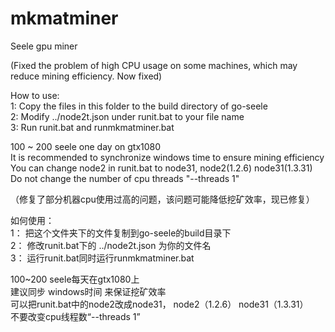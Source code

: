 # mkmatminer
Seele gpu miner  

(Fixed the problem of high CPU usage on some machines, which may reduce mining efficiency. Now fixed)  
    
How to use:  
1: Copy the files in this folder to the build directory of go-seele  
2: Modify ../node2t.json under runit.bat to your file name  
3: Run runit.bat and runmkmatminer.bat  
  
100 ~ 200 seele one day on gtx1080  
It is recommended to synchronize windows time to ensure mining efficiency  
You can change node2 in runit.bat to node31,  node2(1.2.6) node31(1.3.31)  
Do not change the number of cpu threads "--threads 1"  
  
  
（修复了部分机器cpu使用过高的问题，该问题可能降低挖矿效率，现已修复） 
   
如何使用：  
1： 把这个文件夹下的文件复制到go-seele的build目录下  
2： 修改runit.bat下的 ../node2t.json 为你的文件名  
3： 运行runit.bat同时运行runmkmatminer.bat  
  
100~200 seele每天在gtx1080上  
建议同步 windows时间 来保证挖矿效率  
可以把runit.bat中的node2改成node31， node2（1.2.6） node31（1.3.31）  
不要改变cpu线程数“--threads 1” 

  
  
